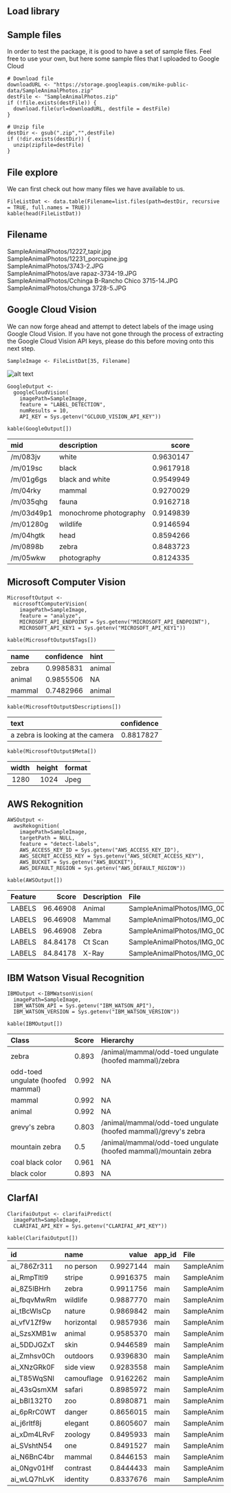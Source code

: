Load library
------------

Sample files
------------

In order to test the package, it is good to have a set of sample files.
Feel free to use your own, but here some sample files that I uploaded to
Google Cloud

    # Download file
    downloadURL <- "https://storage.googleapis.com/mike-public-data/SampleAnimalPhotos.zip"
    destFile <- "SampleAnimalPhotos.zip"
    if (!file.exists(destFile)) {
      download.file(url=downloadURL, destfile = destFile)
    }

    # Unzip file
    destDir <- gsub(".zip","",destFile)
    if (!dir.exists(destDir)) {
      unzip(zipfile=destFile)
    }

File explore
------------

We can first check out how many files we have available to us.

    FileListDat <- data.table(Filename=list.files(path=destDir, recursive = TRUE, full.names = TRUE))
    kable(head(FileListDat))

Filename
--------

SampleAnimalPhotos/12227\_tapir.jpg  
SampleAnimalPhotos/12231\_porcupine.jpg  
SampleAnimalPhotos/3743-2.JPG  
SampleAnimalPhotos/ave rapaz-3734-19.JPG  
SampleAnimalPhotos/Cchinga B-Rancho Chico 3715-14.JPG
SampleAnimalPhotos/chunga 3728-5.JPG

Google Cloud Vision
-------------------

We can now forge ahead and attempt to detect labels of the image using
Google Cloud Vision. If you have not gone through the process of
extracting the Google Cloud Vision API keys, please do this before
moving onto this next step.

    SampleImage <- FileListDat[35, Filename]

![alt
text](https://storage.googleapis.com/mike-public-data/SampleAnimalPhotos/IMG_0095.JPG "IMG_0095.JPG")

    GoogleOutput <- 
      googleCloudVision(
        imagePath=SampleImage,
        feature = "LABEL_DETECTION", 
        numResults = 10,
        API_KEY = Sys.getenv("GCLOUD_VISION_API_KEY"))

    kable(GoogleOutput[])

<table>
<thead>
<tr class="header">
<th align="left">mid</th>
<th align="left">description</th>
<th align="right">score</th>
</tr>
</thead>
<tbody>
<tr class="odd">
<td align="left">/m/083jv</td>
<td align="left">white</td>
<td align="right">0.9630147</td>
</tr>
<tr class="even">
<td align="left">/m/019sc</td>
<td align="left">black</td>
<td align="right">0.9617918</td>
</tr>
<tr class="odd">
<td align="left">/m/01g6gs</td>
<td align="left">black and white</td>
<td align="right">0.9549949</td>
</tr>
<tr class="even">
<td align="left">/m/04rky</td>
<td align="left">mammal</td>
<td align="right">0.9270029</td>
</tr>
<tr class="odd">
<td align="left">/m/035qhg</td>
<td align="left">fauna</td>
<td align="right">0.9162718</td>
</tr>
<tr class="even">
<td align="left">/m/03d49p1</td>
<td align="left">monochrome photography</td>
<td align="right">0.9149839</td>
</tr>
<tr class="odd">
<td align="left">/m/01280g</td>
<td align="left">wildlife</td>
<td align="right">0.9146594</td>
</tr>
<tr class="even">
<td align="left">/m/04hgtk</td>
<td align="left">head</td>
<td align="right">0.8594266</td>
</tr>
<tr class="odd">
<td align="left">/m/0898b</td>
<td align="left">zebra</td>
<td align="right">0.8483723</td>
</tr>
<tr class="even">
<td align="left">/m/05wkw</td>
<td align="left">photography</td>
<td align="right">0.8124335</td>
</tr>
</tbody>
</table>

Microsoft Computer Vision
-------------------------

    MicrosoftOutput <- 
      microsoftComputerVision(
        imagePath=SampleImage,
        feature = "analyze",
        MICROSOFT_API_ENDPOINT = Sys.getenv("MICROSOFT_API_ENDPOINT"),
        MICROSOFT_API_KEY1 = Sys.getenv("MICROSOFT_API_KEY1"))

    kable(MicrosoftOutput$Tags[])

<table>
<thead>
<tr class="header">
<th align="left">name</th>
<th align="right">confidence</th>
<th align="left">hint</th>
</tr>
</thead>
<tbody>
<tr class="odd">
<td align="left">zebra</td>
<td align="right">0.9985831</td>
<td align="left">animal</td>
</tr>
<tr class="even">
<td align="left">animal</td>
<td align="right">0.9855506</td>
<td align="left">NA</td>
</tr>
<tr class="odd">
<td align="left">mammal</td>
<td align="right">0.7482966</td>
<td align="left">animal</td>
</tr>
</tbody>
</table>

    kable(MicrosoftOutput$Descriptions[])

<table>
<thead>
<tr class="header">
<th align="left">text</th>
<th align="right">confidence</th>
</tr>
</thead>
<tbody>
<tr class="odd">
<td align="left">a zebra is looking at the camera</td>
<td align="right">0.8817827</td>
</tr>
</tbody>
</table>

    kable(MicrosoftOutput$Meta[])

<table>
<thead>
<tr class="header">
<th align="right">width</th>
<th align="right">height</th>
<th align="left">format</th>
</tr>
</thead>
<tbody>
<tr class="odd">
<td align="right">1280</td>
<td align="right">1024</td>
<td align="left">Jpeg</td>
</tr>
</tbody>
</table>

AWS Rekognition
---------------

    AWSOutput <- 
      awsRekognition(
        imagePath=SampleImage,
        targetPath = NULL, 
        feature = "detect-labels",
        AWS_ACCESS_KEY_ID = Sys.getenv("AWS_ACCESS_KEY_ID"),
        AWS_SECRET_ACCESS_KEY = Sys.getenv("AWS_SECRET_ACCESS_KEY"),
        AWS_BUCKET = Sys.getenv("AWS_BUCKET"),
        AWS_DEFAULT_REGION = Sys.getenv("AWS_DEFAULT_REGION"))

    kable(AWSOutput[])

<table>
<thead>
<tr class="header">
<th align="left">Feature</th>
<th align="right">Score</th>
<th align="left">Description</th>
<th align="left">File</th>
</tr>
</thead>
<tbody>
<tr class="odd">
<td align="left">LABELS</td>
<td align="right">96.46908</td>
<td align="left">Animal</td>
<td align="left">SampleAnimalPhotos/IMG_0095.JPG</td>
</tr>
<tr class="even">
<td align="left">LABELS</td>
<td align="right">96.46908</td>
<td align="left">Mammal</td>
<td align="left">SampleAnimalPhotos/IMG_0095.JPG</td>
</tr>
<tr class="odd">
<td align="left">LABELS</td>
<td align="right">96.46908</td>
<td align="left">Zebra</td>
<td align="left">SampleAnimalPhotos/IMG_0095.JPG</td>
</tr>
<tr class="even">
<td align="left">LABELS</td>
<td align="right">84.84178</td>
<td align="left">Ct Scan</td>
<td align="left">SampleAnimalPhotos/IMG_0095.JPG</td>
</tr>
<tr class="odd">
<td align="left">LABELS</td>
<td align="right">84.84178</td>
<td align="left">X-Ray</td>
<td align="left">SampleAnimalPhotos/IMG_0095.JPG</td>
</tr>
</tbody>
</table>

IBM Watson Visual Recognition
-----------------------------

    IBMOutput <-IBMWatsonVision(
      imagePath=SampleImage, 
      IBM_WATSON_API = Sys.getenv("IBM_WATSON_API"),
      IBM_WATSON_VERSION = Sys.getenv("IBM_WATSON_VERSION"))

    kable(IBMOutput[])

<table>
<thead>
<tr class="header">
<th align="left">Class</th>
<th align="left">Score</th>
<th align="left">Hierarchy</th>
</tr>
</thead>
<tbody>
<tr class="odd">
<td align="left">zebra</td>
<td align="left">0.893</td>
<td align="left">/animal/mammal/odd-toed ungulate (hoofed mammal)/zebra</td>
</tr>
<tr class="even">
<td align="left">odd-toed ungulate (hoofed mammal)</td>
<td align="left">0.992</td>
<td align="left">NA</td>
</tr>
<tr class="odd">
<td align="left">mammal</td>
<td align="left">0.992</td>
<td align="left">NA</td>
</tr>
<tr class="even">
<td align="left">animal</td>
<td align="left">0.992</td>
<td align="left">NA</td>
</tr>
<tr class="odd">
<td align="left">grevy's zebra</td>
<td align="left">0.803</td>
<td align="left">/animal/mammal/odd-toed ungulate (hoofed mammal)/grevy's zebra</td>
</tr>
<tr class="even">
<td align="left">mountain zebra</td>
<td align="left">0.5</td>
<td align="left">/animal/mammal/odd-toed ungulate (hoofed mammal)/mountain zebra</td>
</tr>
<tr class="odd">
<td align="left">coal black color</td>
<td align="left">0.961</td>
<td align="left">NA</td>
</tr>
<tr class="even">
<td align="left">black color</td>
<td align="left">0.893</td>
<td align="left">NA</td>
</tr>
</tbody>
</table>

ClarfAI
-------

    ClarifaiOutput <- clarifaiPredict(
      imagePath=SampleImage, 
      CLARIFAI_API_KEY = Sys.getenv("CLARIFAI_API_KEY"))

    kable(ClarifaiOutput[])

<table>
<thead>
<tr class="header">
<th align="left">id</th>
<th align="left">name</th>
<th align="right">value</th>
<th align="left">app_id</th>
<th align="left">File</th>
</tr>
</thead>
<tbody>
<tr class="odd">
<td align="left">ai_786Zr311</td>
<td align="left">no person</td>
<td align="right">0.9927144</td>
<td align="left">main</td>
<td align="left">SampleAnimalPhotos/IMG_0095.JPG</td>
</tr>
<tr class="even">
<td align="left">ai_RmpTltl9</td>
<td align="left">stripe</td>
<td align="right">0.9916375</td>
<td align="left">main</td>
<td align="left">SampleAnimalPhotos/IMG_0095.JPG</td>
</tr>
<tr class="odd">
<td align="left">ai_8Z5lBHrh</td>
<td align="left">zebra</td>
<td align="right">0.9911756</td>
<td align="left">main</td>
<td align="left">SampleAnimalPhotos/IMG_0095.JPG</td>
</tr>
<tr class="even">
<td align="left">ai_fbqvMwRm</td>
<td align="left">wildlife</td>
<td align="right">0.9887770</td>
<td align="left">main</td>
<td align="left">SampleAnimalPhotos/IMG_0095.JPG</td>
</tr>
<tr class="odd">
<td align="left">ai_tBcWlsCp</td>
<td align="left">nature</td>
<td align="right">0.9869842</td>
<td align="left">main</td>
<td align="left">SampleAnimalPhotos/IMG_0095.JPG</td>
</tr>
<tr class="even">
<td align="left">ai_vfV1Zf9w</td>
<td align="left">horizontal</td>
<td align="right">0.9857936</td>
<td align="left">main</td>
<td align="left">SampleAnimalPhotos/IMG_0095.JPG</td>
</tr>
<tr class="odd">
<td align="left">ai_SzsXMB1w</td>
<td align="left">animal</td>
<td align="right">0.9585370</td>
<td align="left">main</td>
<td align="left">SampleAnimalPhotos/IMG_0095.JPG</td>
</tr>
<tr class="even">
<td align="left">ai_5DDJGZxT</td>
<td align="left">skin</td>
<td align="right">0.9446589</td>
<td align="left">main</td>
<td align="left">SampleAnimalPhotos/IMG_0095.JPG</td>
</tr>
<tr class="odd">
<td align="left">ai_Zmhsv0Ch</td>
<td align="left">outdoors</td>
<td align="right">0.9396830</td>
<td align="left">main</td>
<td align="left">SampleAnimalPhotos/IMG_0095.JPG</td>
</tr>
<tr class="even">
<td align="left">ai_XNzGRk0F</td>
<td align="left">side view</td>
<td align="right">0.9283558</td>
<td align="left">main</td>
<td align="left">SampleAnimalPhotos/IMG_0095.JPG</td>
</tr>
<tr class="odd">
<td align="left">ai_T85WqSNl</td>
<td align="left">camouflage</td>
<td align="right">0.9162262</td>
<td align="left">main</td>
<td align="left">SampleAnimalPhotos/IMG_0095.JPG</td>
</tr>
<tr class="even">
<td align="left">ai_43sQsmXM</td>
<td align="left">safari</td>
<td align="right">0.8985972</td>
<td align="left">main</td>
<td align="left">SampleAnimalPhotos/IMG_0095.JPG</td>
</tr>
<tr class="odd">
<td align="left">ai_bBl132T0</td>
<td align="left">zoo</td>
<td align="right">0.8980871</td>
<td align="left">main</td>
<td align="left">SampleAnimalPhotos/IMG_0095.JPG</td>
</tr>
<tr class="even">
<td align="left">ai_6pRrC0WT</td>
<td align="left">danger</td>
<td align="right">0.8656015</td>
<td align="left">main</td>
<td align="left">SampleAnimalPhotos/IMG_0095.JPG</td>
</tr>
<tr class="odd">
<td align="left">ai_j6rltf8j</td>
<td align="left">elegant</td>
<td align="right">0.8605607</td>
<td align="left">main</td>
<td align="left">SampleAnimalPhotos/IMG_0095.JPG</td>
</tr>
<tr class="even">
<td align="left">ai_xDm4LRvF</td>
<td align="left">zoology</td>
<td align="right">0.8495933</td>
<td align="left">main</td>
<td align="left">SampleAnimalPhotos/IMG_0095.JPG</td>
</tr>
<tr class="odd">
<td align="left">ai_SVshtN54</td>
<td align="left">one</td>
<td align="right">0.8491527</td>
<td align="left">main</td>
<td align="left">SampleAnimalPhotos/IMG_0095.JPG</td>
</tr>
<tr class="even">
<td align="left">ai_N6BnC4br</td>
<td align="left">mammal</td>
<td align="right">0.8446153</td>
<td align="left">main</td>
<td align="left">SampleAnimalPhotos/IMG_0095.JPG</td>
</tr>
<tr class="odd">
<td align="left">ai_0Ngv01Hf</td>
<td align="left">contrast</td>
<td align="right">0.8444433</td>
<td align="left">main</td>
<td align="left">SampleAnimalPhotos/IMG_0095.JPG</td>
</tr>
<tr class="even">
<td align="left">ai_wLQ7hLvK</td>
<td align="left">identity</td>
<td align="right">0.8337676</td>
<td align="left">main</td>
<td align="left">SampleAnimalPhotos/IMG_0095.JPG</td>
</tr>
</tbody>
</table>
